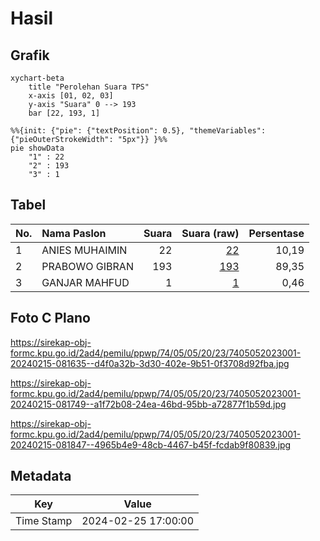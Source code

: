 # Hasil

## Grafik

```mermaid
xychart-beta
    title "Perolehan Suara TPS"
    x-axis [01, 02, 03]
    y-axis "Suara" 0 --> 193
    bar [22, 193, 1]
```

```mermaid
%%{init: {"pie": {"textPosition": 0.5}, "themeVariables": {"pieOuterStrokeWidth": "5px"}} }%%
pie showData
    "1" : 22
    "2" : 193
    "3" : 1
```

## Tabel

| No. | Nama Paslon    | Suara | Suara (raw) | Persentase |
|:--- |:-------------- | -----:| -----------:| ----------:|
| 1   | ANIES MUHAIMIN | 22    | [22][p-1]   | 10,19      |
| 2   | PRABOWO GIBRAN | 193   | [193][p-2]  | 89,35      |
| 3   | GANJAR MAHFUD  | 1     | [1][p-3]    | 0,46       |


[p-1]: https://github.com/gigit-pemilu/pemilu-2024-74-sulawesi-tenggara/blob/main/pilpres/hitung-suara/sub/74-sulawesi-tenggara/sub/05-konawe-selatan/sub/05-landono/sub/2023-arongo/sub/001-tps/sub/paslon-1.txt
[p-2]: https://github.com/gigit-pemilu/pemilu-2024-74-sulawesi-tenggara/blob/main/pilpres/hitung-suara/sub/74-sulawesi-tenggara/sub/05-konawe-selatan/sub/05-landono/sub/2023-arongo/sub/001-tps/sub/paslon-2.txt
[p-3]: https://github.com/gigit-pemilu/pemilu-2024-74-sulawesi-tenggara/blob/main/pilpres/hitung-suara/sub/74-sulawesi-tenggara/sub/05-konawe-selatan/sub/05-landono/sub/2023-arongo/sub/001-tps/sub/paslon-3.txt

## Foto C Plano

https://sirekap-obj-formc.kpu.go.id/2ad4/pemilu/ppwp/74/05/05/20/23/7405052023001-20240215-081635--d4f0a32b-3d30-402e-9b51-0f3708d92fba.jpg

https://sirekap-obj-formc.kpu.go.id/2ad4/pemilu/ppwp/74/05/05/20/23/7405052023001-20240215-081749--a1f72b08-24ea-46bd-95bb-a72877f1b59d.jpg

https://sirekap-obj-formc.kpu.go.id/2ad4/pemilu/ppwp/74/05/05/20/23/7405052023001-20240215-081847--4965b4e9-48cb-4467-b45f-fcdab9f80839.jpg


## Metadata

| Key        | Value               |
| ---------- | ------------------- |
| Time Stamp | 2024-02-25 17:00:00 |



